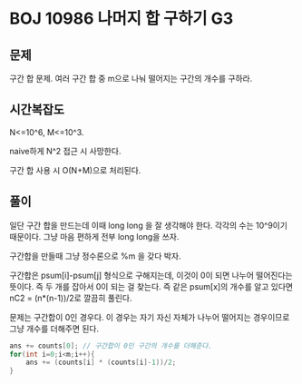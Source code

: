 # BOJ 10986 나머지 합 구하기 G3

## 문제

구간 합 문제. 여러 구간 합 중 m으로 나눠 떨어지는 구간의 개수를 구하라.

## 시간복잡도

N<=10^6, M<=10^3.

naive하게 N^2 접근 시 사망한다.

구간 합 사용 시 O(N+M)으로 처리된다.

## 풀이

일단 구간 합을 만드는데 이때 long long 을 잘 생각해야 한다. 각각의 수는 10^9이기 때문이다. 그냥 마음 편하게 전부 long long을 쓰자.

구간합을 만들때 그냥 정수론으로 %m 을 갖다 박자.

구간합은 psum[i]-psum[j] 형식으로 구해지는데, 이것이 0이 되면 나누어 떨어진다는 뜻이다. 즉 두 개를 잡아서 0이 되는 걸 찾는다. 즉 같은 psum[x]의 개수를 알고 있다면 nC2 = (n*(n-1))/2로 깔끔히 풀린다.

문제는 구간합이 0인 경우다. 이 경우는 자기 자신 자체가 나누어 떨어지는 경우이므로 그냥 개수를 더해주면 된다.

```cpp
ans += counts[0]; // 구간합이 0인 구간의 개수를 더해준다.
for(int i=0;i<m;i++){
    ans += (counts[i] * (counts[i]-1))/2;
}
```